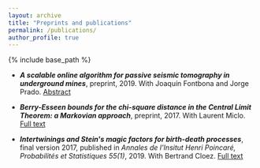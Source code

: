 ```yaml
---
layout: archive
title: "Preprints and publications"
permalink: /publications/
author_profile: true
---
```


{% include base_path %}

* ***A scalable online algorithm for passive seismic tomography in underground mines***, preprint, 2019. 
With Joaquín Fontbona and Jorge Prado. <a href="https://www.researchgate.net/publication/334495142_A_scalable_online_algorithm_for_passive_seismic_tomography_in_underground_mines" title="ResearchGate">Abstract</a>

* ***Berry-Esseen bounds for the chi-square distance in the Central Limit Theorem: a Markovian approach***, preprint, 2017. 
With Laurent Miclo. <a href="https://arxiv.org/abs/1709.09410" title="arXiv">Full text</a>

* ***Intertwinings and Stein's magic factors for birth-death processes***, final version 2017, published in *Annales de l'Insitut Henri Poincaré, Probabilités et Statistiques 55(1)*, 2019.
With Bertrand Cloez. <a href="https://arxiv.org/abs/1609.08390" title="arXiv">Full text</a>
